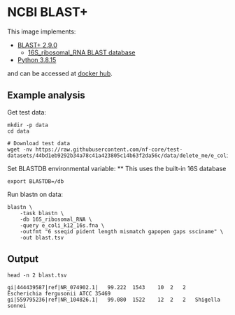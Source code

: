 # NCBI BLAST+

This image implements:
* [BLAST+ 2.9.0](https://ftp.ncbi.nlm.nih.gov/blast/executables/blast+/2.9.0/)
    * [16S_ribosomal_RNA BLAST database](https://ftp.ncbi.nlm.nih.gov/blast/db/)
* [Python 3.8.15](https://www.python.org/ftp/python/3.8.15/)

and can be accessed at [docker hub](https://hub.docker.com/u/gregorysprenger).

## Example analysis
Get test data:
```
mkdir -p data
cd data

# Download test data
wget -nv https://raw.githubusercontent.com/nf-core/test-datasets/44bd1eb9292b34a78c41a423805c14b63f2da56c/data/delete_me/e_coli_k12_16s.fna
```

Set BLASTDB environmental variable:
** This uses the built-in 16S database
```
export BLASTDB=/db
```

Run blastn on data:
```
blastn \
    -task blastn \
    -db 16S_ribosomal_RNA \
    -query e_coli_k12_16s.fna \
    -outfmt "6 sseqid pident length mismatch gapopen gaps ssciname" \
    -out blast.tsv
```

## Output
```
head -n 2 blast.tsv
```

```
gi|444439587|ref|NR_074902.1|	99.222	1543	10	2	2	Escherichia fergusonii ATCC 35469
gi|559795236|ref|NR_104826.1|	99.080	1522	12	2	2	Shigella sonnei
```